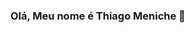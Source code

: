 ### Olá, Meu nome é Thiago Meniche 🦁

<!--
**thiagomeniche/thiagomeniche** is a ✨ _special_ ✨ repository because its `README.md` (this file) appears on your GitHub profile.

<picture>
<source 
  srcset="https://github-readme-stats.vercel.app/api?thiagomeniche=anuraghazra&show_icons=true&theme=dark"
  media="(prefers-color-scheme: dark)"
/>
<source
  srcset="https://github-readme-stats.vercel.app/api?thiagomeniche=anuraghazra&show_icons=true"
  media="(prefers-color-scheme: light), (prefers-color-scheme: no-preference)"
/>
<img src="https://github-readme-stats.vercel.app/api?thiagomeniche=anuraghazra&show_icons=true" />
</picture>
